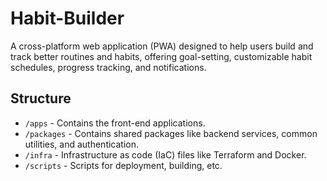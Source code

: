 # Habit-Builder

A cross-platform web application (PWA) designed to help users build and track better routines and habits, offering goal-setting, customizable habit schedules, progress tracking, and notifications.

## Structure

- `/apps` - Contains the front-end applications.
- `/packages` - Contains shared packages like backend services, common utilities, and authentication.
- `/infra` - Infrastructure as code (IaC) files like Terraform and Docker.
- `/scripts` - Scripts for deployment, building, etc.